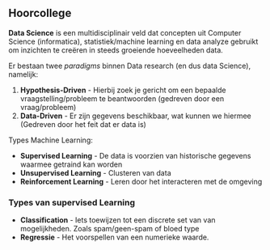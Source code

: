 ## Hoorcollege
**Data Science** is een multidisciplinair veld dat concepten uit Computer Science (informatica), statistiek/machine learning en data analyze gebruikt om inzichten te creëren in steeds groeiende hoeveelheden data.

Er bestaan twee *paradigms* binnen Data research (en dus data Science), namelijk:

1. **Hypothesis-Driven** - Hierbij zoek je gericht om een bepaalde vraagstelling/probleem te beantwoorden (gedreven door een vraag/probleem)
2. **Data-Driven** - Er zijn gegevens beschikbaar, wat kunnen we hiermee (Gedreven door het feit dat er data is)


Types Machine Learning:

* **Supervised Learning** - De data is voorzien van historische gegevens waarmee getraind kan worden
* **Unsupervised Learning** - Clusteren van data
* **Reinforcement Learning** - Leren door het interacteren met de omgeving

### Types van supervised Learning

* **Classification** - Iets toewijzen tot een discrete set van van mogelijkheden. Zoals spam/geen-spam of bloed type
* **Regressie** - Het voorspellen van een numerieke waarde.